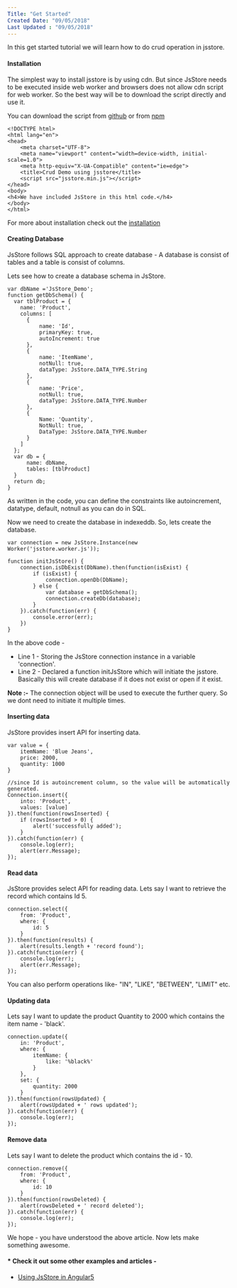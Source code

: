 ```yaml
---
Title: "Get Started"
Created Date: "09/05/2018"
Last Updated : "09/05/2018"
---
```


In this get started tutorial we will learn how to do crud operation in jsstore.

#### Installation

The simplest way to install jsstore is by using cdn. But since JsStore needs to be executed inside web worker and browsers does not allow cdn script for web worker. So the best way will be to download the script directly and use it.

You can download the script from [github](https://github.com/ujjwalguptaofficial/JsStore "jsstore github link") or from [npm](https://www.npmjs.com/package/jsstore "jsstore npm link")

```
<!DOCTYPE html>
<html lang="en">
<head>
    <meta charset="UTF-8">
    <meta name="viewport" content="width=device-width, initial-scale=1.0">
    <meta http-equiv="X-UA-Compatible" content="ie=edge">
    <title>Crud Demo using jsstore</title>
    <script src="jsstore.min.js"></script>
</head>
<body>
<h4>We have included JsStore in this html code.</h4>
</body>
</html>

```

For more about installation check out the [installation](/tutorial/installation)

#### Creating Database

JsStore follows SQL approach to create database - A database is consist of tables and a table is consist of columns.

Lets see how to create a database schema in JsStore.

```
var dbName ='JsStore_Demo';
function getDbSchema() {
  var tblProduct = {
    name: 'Product',
    columns: [
      {
          name: 'Id',
          primaryKey: true,
          autoIncrement: true
      }, 
      {
          name: 'ItemName',
          notNull: true,
          dataType: JsStore.DATA_TYPE.String
      }, 
      {
          name: 'Price',
          notNull: true,
          dataType: JsStore.DATA_TYPE.Number
      }, 
      {
          Name: 'Quantity',
          NotNull: true,
          DataType: JsStore.DATA_TYPE.Number
      }
    ]
  };
  var db = {
      name: dbName,
      tables: [tblProduct]
  }
  return db;
}
```
As written in the code, you can define the constraints like autoincrement, datatype, default, notnull as you can do in SQL.

Now we need to create the database in indexeddb. So, lets create the database.

```
var connection = new JsStore.Instance(new Worker('jsstore.worker.js'));

function initJsStore() {
    connection.isDbExist(DbName).then(function(isExist) {
        if (isExist) {
            connection.openDb(DbName);
        } else {
            var database = getDbSchema();
            connection.createDb(database);
        }
    }).catch(function(err) {
        console.error(err);
    })
}
```

In the above code -

* Line 1 - Storing the JsStore connection instance in a variable 'connection'.
* Line 2 - Declared a function initJsStore which will initiate the jsstore. Basically this will create database if it does not exist or open if it exist.


**Note :-** The connection object will be used to execute the further query. So we dont need to initiate it multiple times.

#### Inserting data

JsStore provides insert API for inserting data.

```
var value = {
    itemName: 'Blue Jeans',
    price: 2000,
    quantity: 1000
}

//since Id is autoincrement column, so the value will be automatically generated.
Connection.insert({
    into: 'Product',
    values: [value]
}).then(function(rowsInserted) {
    if (rowsInserted > 0) {
        alert('successfully added');
    }
}).catch(function(err) {
    console.log(err);
    alert(err.Message);
});

```
  
#### Read data

JsStore provides select API for reading data. Lets say I want to retrieve the record which contains Id 5.

```
connection.select({
    from: 'Product',
    where: {
        id: 5
    }
}).then(function(results) {
    alert(results.length + 'record found');
}).catch(function(err) {
    console.log(err);
    alert(err.Message);
});
```

You can also perform operations like- "IN", "LIKE", "BETWEEN", "LIMIT" etc.

#### Updating data

Lets say I want to update the product Quantity to 2000 which contains the item name - 'black'.

```
connection.update({ 
    in: 'Product',
    where: {
        itemName: {
            like: '%black%'
        }
    },
    set: {
        quantity: 2000
    }
}).then(function(rowsUpdated) {
    alert(rowsUpdated + ' rows updated');
}).catch(function(err) {
    console.log(err);
});
```

#### Remove data

Lets say I want to delete the product which contains the id - 10.

```
connection.remove({
    from: 'Product',
    where: {
        id: 10
    }
}).then(function(rowsDeleted) {
    alert(rowsDeleted + ' record deleted');
}).catch(function(err) {
    console.log(err);
});
```
    
We hope - you have understood the above article. Now lets make something awesome.

#### * Check it out some other examples and articles -

* [Using JsStore in Angular5](http://http://ujjwalguptaofficial.blogspot.in/2017/10/angular4-crud-operation-in-indexeddb.html)

<style>
    iframe {
        height: 300px;
    }
</style>
